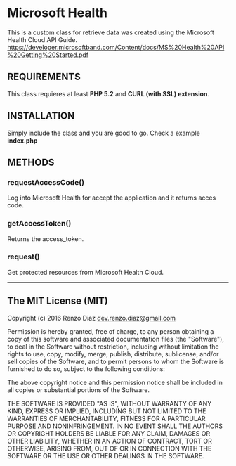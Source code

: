 # Microsoft Health
This is a custom class for retrieve data was created using the Microsoft Health Cloud API Guide.
https://developer.microsoftband.com/Content/docs/MS%20Health%20API%20Getting%20Started.pdf

<h2>REQUIREMENTS</h2>
This class requieres at least <strong>PHP 5.2</strong> and <strong>CURL (with SSL) extension</strong>.

<h2>INSTALLATION</h2>
Simply include the class and you are good to go. Check a example <strong>index.php</strong>

<h2>METHODS</h2>

<h3>requestAccessCode()</h3>
Log into Microsoft Health for accept the application and it returns acces code.
<h3>getAccessToken()</h3>
Returns the access_token.
<h3>request()</h3>
Get protected resources from Microsoft Health Cloud.
<hr/>
<h2>The MIT License (MIT)</h2>

Copyright (c) 2016 Renzo Diaz dev.renzo.diaz@gmail.com

Permission is hereby granted, free of charge, to any person obtaining a copy of this software and associated documentation files (the "Software"), to deal in the Software without restriction, including without limitation the rights to use, copy, modify, merge, publish, distribute, sublicense, and/or sell copies of the Software, and to permit persons to whom the Software is furnished to do so, subject to the following conditions:

The above copyright notice and this permission notice shall be included in all copies or substantial portions of the Software.

THE SOFTWARE IS PROVIDED "AS IS", WITHOUT WARRANTY OF ANY KIND, EXPRESS OR IMPLIED, INCLUDING BUT NOT LIMITED TO THE WARRANTIES OF MERCHANTABILITY, FITNESS FOR A PARTICULAR PURPOSE AND NONINFRINGEMENT. IN NO EVENT SHALL THE AUTHORS OR COPYRIGHT HOLDERS BE LIABLE FOR ANY CLAIM, DAMAGES OR OTHER LIABILITY, WHETHER IN AN ACTION OF CONTRACT, TORT OR OTHERWISE, ARISING FROM, OUT OF OR IN CONNECTION WITH THE SOFTWARE OR THE USE OR OTHER DEALINGS IN THE SOFTWARE.



